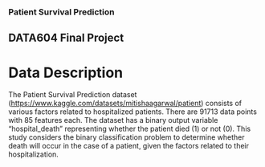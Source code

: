 ### Patient Survival Prediction

## DATA604 Final Project

# Data Description
The Patient Survival Prediction dataset (https://www.kaggle.com/datasets/mitishaagarwal/patient) consists of various factors related to hospitalized patients. There are 91713 data points with 85 features each. The dataset has a binary output variable “hospital_death” representing whether the patient died (1) or not (0). This study considers the binary classification problem to determine whether death will occur in the case of a patient, given the factors related to their hospitalization.

